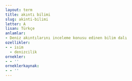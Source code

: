 ```yaml
---
layout: term
title: akıntı bilimi
slug: akinti-bilimi
letter: A
lisan: Türkçe
anlamlar:
- Deniz akıntılarını inceleme konusu edinen bilim dalı
ozellikler:
- - isim
  - denizcilik
ornekler:
- - ''
orneklerkaynak:
- - ''
---
```

